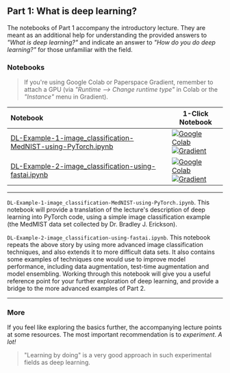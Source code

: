 ## Part 1: What is deep learning?

The notebooks of Part 1 accompany the introductory lecture. They are meant as an additional help for understanding the provided answers to _"What is deep learning?"_ and indicate an answer to _"How do you _do_ deep learning?"_ for those unfamiliar with the field.

### Notebooks

> If you're using Google Colab or Paperspace Gradient, remember to attach a GPU (via _"Runtime --> Change runtime type"_ in Colab or the _"Instance"_ menu in Gradient).

| Notebook    |      1-Click Notebook      |
|:----------|------|
|  [DL-Example-1-image_classification-MedNIST-using-PyTorch.ipynb](https://nbviewer.org/github/alu042/PCS956-DL-2021/blob/master/1-basic_intro/DL-Example-1-image_classification-MedNIST-using-PyTorch.ipynb)  | [![Google Colab](https://colab.research.google.com/assets/colab-badge.svg)](https://colab.research.google.com/github/alu042/PCS956-DL-2021/blob/master/1-basic_intro/DL-Example-1-image_classification-MedNIST-using-PyTorch.ipynb)<br>[![Gradient](https://assets.paperspace.io/img/gradient-badge.svg)](https://console.paperspace.com/github/alu042/PCS956-DL-2021/blob/master/1-basic_intro/DL-Example-1-image_classification-MedNIST-using-PyTorch.ipynb?runtime=paperspace/fastai)|
| [DL-Example-2-image_classification-using-fastai.ipynb](https://nbviewer.org/github/alu042/PCS956-DL-2021/blob/master/1-basic_intro/DL-Example-2-image_classification-using-fastai.ipynb) | [![Google Colab](https://colab.research.google.com/assets/colab-badge.svg)](https://colab.research.google.com/github/alu042/PCS956-DL-2021/blob/master/1-basic_intro/DL-Example-2-image_classification-using-fastai.ipynb)<br>[![Gradient](https://assets.paperspace.io/img/gradient-badge.svg)](https://console.paperspace.com/github/alu042/PCS956-DL-2021/blob/master/1-basic_intro/DL-Example-2-image_classification-using-fastai.ipynb?runtime=paperspace/fastai) |

---

`DL-Example-1-image_classification-MedNIST-using-PyTorch.ipynb`. This notebook will provide a translation of the lecture's description of deep learning into PyTorch code, using a simple image classification example (the MedMIST data set collected by Dr. Bradley J. Erickson). 


`DL-Example-2-image_classification-using-fastai.ipynb`. This notebook repeats the above story by using more advanced image classification techniques, and also extends it to more difficult data sets. It also contains some examples of techniques one would use to improve model performance, including data augmentation, test-time augmentation and model ensembling. Working through this notebook will give you a useful reference point for your further exploration of deep learning, and provide a bridge to the more advanced examples of Part 2.

---

### More 

If you feel like exploring the basics further, the accompanying lecture points at some resources. The most important recommendation is to _experiment_. _A lot!_ 

> "Learning by doing" is a very good approach in such experimental fields as deep learning. 